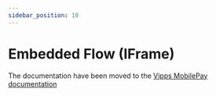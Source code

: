 ```yaml
---
sidebar_position: 10
---
```


# Embedded Flow (IFrame)

The documentation have been moved to the [Vipps MobilePay documentation](https://developer.vippsmobilepay.com/docs/APIs/psp-mp-api/mp-psp-api-api/#embedded-flow-iframe)
